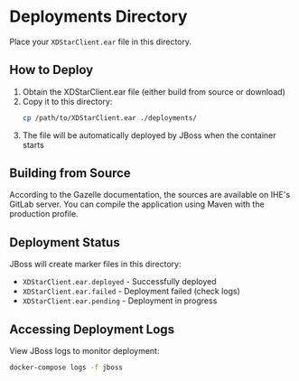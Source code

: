 # Deployments Directory

Place your `XDStarClient.ear` file in this directory.

## How to Deploy

1. Obtain the XDStarClient.ear file (either build from source or download)
2. Copy it to this directory:
   ```bash
   cp /path/to/XDStarClient.ear ./deployments/
   ```
3. The file will be automatically deployed by JBoss when the container starts

## Building from Source

According to the Gazelle documentation, the sources are available on IHE's GitLab server.
You can compile the application using Maven with the production profile.

## Deployment Status

JBoss will create marker files in this directory:
- `XDStarClient.ear.deployed` - Successfully deployed
- `XDStarClient.ear.failed` - Deployment failed (check logs)
- `XDStarClient.ear.pending` - Deployment in progress

## Accessing Deployment Logs

View JBoss logs to monitor deployment:
```bash
docker-compose logs -f jboss
```
